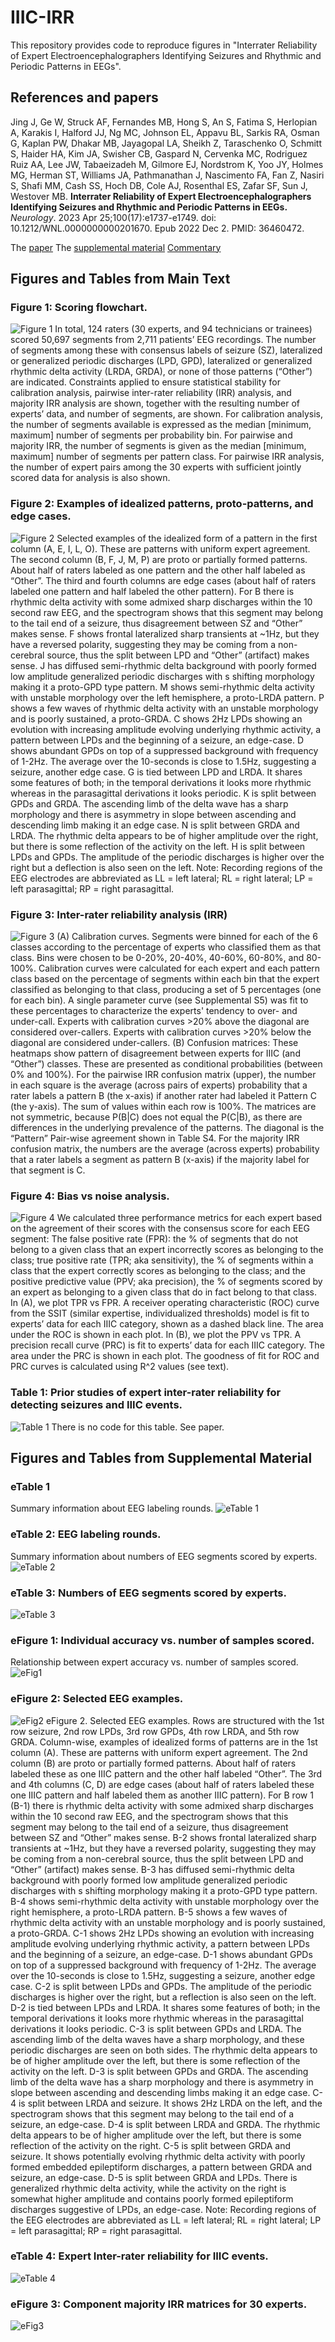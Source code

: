 # IIIC-IRR

This repository provides code to reproduce figures in "Interrater Reliability of Expert Electroencephalographers Identifying Seizures and Rhythmic and Periodic Patterns in EEGs". 

## References and papers
Jing J, Ge W, Struck AF, Fernandes MB, Hong S, An S, Fatima S, Herlopian A, Karakis I, Halford JJ, Ng MC, Johnson EL, Appavu BL, Sarkis RA, Osman G, Kaplan PW, Dhakar MB, Jayagopal LA, Sheikh Z, Taraschenko O, Schmitt S, Haider HA, Kim JA, Swisher CB, Gaspard N, Cervenka MC, Rodriguez Ruiz AA, Lee JW, Tabaeizadeh M, Gilmore EJ, Nordstrom K, Yoo JY, Holmes MG, Herman ST, Williams JA, Pathmanathan J, Nascimento FA, Fan Z, Nasiri S, Shafi MM, Cash SS, Hoch DB, Cole AJ, Rosenthal ES, Zafar SF, Sun J, Westover MB. **Interrater Reliability of Expert Electroencephalographers Identifying Seizures and Rhythmic and Periodic Patterns in EEGs.** *Neurology*. 2023 Apr 25;100(17):e1737-e1749. doi: 10.1212/WNL.0000000000201670. Epub 2022 Dec 2. PMID: 36460472.

The [paper](IIIC_IRR.pdf)
The [supplemental material](IRR_IIIC_Supplemental.pdf)
[Commentary](IIIC_IRR_Commentary.pdf)

## Figures and Tables from Main Text
### Figure 1: Scoring flowchart.
![Figure 1](Fig1.png)
In total, 124 raters (30 experts, and 94 technicians or trainees) scored 50,697 segments from 2,711 patients’ EEG recordings. The number of segments among these with consensus labels of seizure (SZ), lateralized or generalized periodic discharges (LPD, GPD), lateralized or generalized rhythmic delta activity (LRDA, GRDA), or none of those patterns (“Other”) are indicated. Constraints applied to ensure statistical stability for calibration analysis, pairwise inter-rater reliability (IRR) analysis, and majority IRR analysis are shown, together with the resulting number of experts’ data, and number of segments, are shown. For calibration analysis, the number of segments available is expressed as the median [minimum, maximum] number of segments per probability bin. For pairwise and majority IRR, the number of segments is given as the median [minimum, maximum] number of segments per pattern class. For pairwise IRR analysis, the number of expert pairs among the 30 experts with sufficient jointly scored data for analysis is also shown. 

### Figure 2: Examples of idealized patterns, proto-patterns, and edge cases. 
![Figure 2](Fig2.png)
Selected examples of the idealized form of a pattern in the first column (A, E, I, L, O). These are patterns with uniform expert agreement. The second column (B, F, J, M, P) are proto or partially formed patterns. About half of raters labeled as one pattern and the other half labeled as “Other”. The third and fourth columns are edge cases (about half of raters labeled one pattern and half labeled the other pattern).  For B there is rhythmic delta activity with some admixed sharp discharges within the 10 second raw EEG, and the spectrogram shows that this segment may belong to the tail end of a seizure, thus disagreement between SZ and “Other” makes sense. F shows frontal lateralized sharp transients at ~1Hz, but they have a reversed polarity, suggesting they may be coming from a non-cerebral source, thus the split between LPD and “Other” (artifact) makes sense. J has diffused semi-rhythmic delta background with poorly formed low amplitude generalized periodic discharges with s shifting morphology making it a proto-GPD type pattern. M shows semi-rhythmic delta activity with unstable morphology over the left hemisphere, a proto-LRDA pattern. P shows a few waves of rhythmic delta activity with an unstable morphology and is poorly sustained, a proto-GRDA. C shows 2Hz LPDs showing an evolution with increasing amplitude evolving underlying rhythmic activity, a pattern between LPDs and the beginning of a seizure, an edge-case. D shows abundant GPDs on top of a suppressed background with frequency of 1-2Hz. The average over the 10-seconds is close to 1.5Hz, suggesting a seizure, another edge case. G is tied between LPD and LRDA. It shares some features of both; in the temporal derivations it looks more rhythmic whereas in the parasagittal derivations it looks periodic.  K is split between GPDs and GRDA. The ascending limb of the delta wave has a sharp morphology and there is asymmetry in slope between ascending and descending limb making it an edge case. N is split between GRDA and LRDA. The rhythmic delta appears to be of higher amplitude over the right, but there is some reflection of the activity on the left. H is split between LPDs and GPDs. The amplitude of the periodic discharges is higher over the right but a deflection is also seen on the left.  Note: Recording regions of the EEG electrodes are abbreviated as LL = left lateral; RL = right lateral; LP = left parasagittal; RP = right parasagittal. 

### Figure 3: Inter-rater reliability analysis (IRR)
![Figure 3](Fig3.png)
(A) Calibration curves.  Segments were binned for each of the 6 classes according to the percentage of experts who classified them as that class. Bins were chosen to be 0-20%, 20-40%, 40-60%, 60-80%, and 80-100%. Calibration curves were calculated for each expert and each pattern class based on the percentage of segments within each bin that the expert classified as belonging to that class, producing a set of 5 percentages (one for each bin). A single parameter curve (see Supplemental S5) was fit to these percentages to characterize the experts' tendency to over- and under-call.  Experts with calibration curves >20% above the diagonal are considered over-callers. Experts with calibration curves >20% below the diagonal are considered under-callers. (B) Confusion matrices: These heatmaps show pattern of disagreement between experts for IIIC (and “Other”) classes. These are presented as conditional probabilities (between 0% and 100%). For the pairwise IRR confusion matrix (upper), the number in each square is the average (across pairs of experts) probability that a rater labels a pattern B (the x-axis) if another rater had labeled it Pattern C (the y-axis). The sum of values within each row is 100%. The matrices are not symmetric, because P(B|C) does not equal the P(C|B), as there are differences in the underlying prevalence of the patterns. The diagonal is the “Pattern” Pair-wise agreement shown in Table S4. For the majority IRR confusion matrix, the numbers are the average (across experts) probability that a rater labels a segment as pattern B (x-axis) if the majority label for that segment is C. 

### Figure 4: Bias vs noise analysis. 
![Figure 4](Fig4.png)
We calculated three performance metrics for each expert based on the agreement of their scores with the consensus score for each EEG segment: The false positive rate (FPR): the % of segments that do not belong to a given class that an expert incorrectly scores as belonging to the class; true positive rate (TPR; aka sensitivity), the % of segments within a class that the expert correctly scores as belonging to the class; and the positive predictive value (PPV; aka precision), the % of segments scored by an expert as belonging to a given class that do in fact belong to that class. In (A), we plot TPR vs FPR. A receiver operating characteristic (ROC) curve from the SSIT (similar expertise, individualized thresholds) model is fit to experts’ data for each IIIC category, shown as a dashed black line. The area under the ROC is shown in each plot. In (B), we plot the PPV vs TPR. A precision recall curve (PRC) is fit to experts’ data for each IIIC category. The area under the PRC is shown in each plot. The goodness of fit for ROC and PRC curves is calculated using R^2 values (see text). 

### Table 1: Prior studies of expert inter-rater reliability for detecting seizures and IIIC events.
![Table 1](Table1.PNG)
There is no code for this table. See paper. 

## Figures and Tables from Supplemental Material

### eTable 1
Summary information about EEG labeling rounds. 
![eTable 1](eTable1.png)

### eTable 2: EEG labeling rounds. 
Summary information about numbers of EEG segments scored by experts.
![eTable 2](eTable2.png)

### eTable 3: Numbers of EEG segments scored by experts.
![eTable 3](eTable3.png)

### eFigure 1: Individual accuracy vs. number of samples scored.
Relationship between expert accuracy vs. number of samples scored.
![eFig1](eFig1.png)

### eFigure 2: Selected EEG examples. 
![eFig2](eFig2.png)
eFigure 2. Selected EEG examples. Rows are structured with the 1st row seizure, 2nd row LPDs, 3rd row GPDs, 4th row LRDA, and 5th row GRDA.  Column-wise, examples of idealized forms of  patterns are in the 1st column (A). These are patterns with uniform expert agreement. The 2nd column (B) are proto or partially formed patterns. About half of raters labeled these as one IIIC pattern and the other half labeled “Other”. The 3rd and 4th columns (C, D) are edge cases (about half of raters labeled these one IIIC pattern and half labeled them as another IIIC pattern). For B row 1 (B-1) there is rhythmic delta activity with some admixed sharp discharges within the 10 second raw EEG, and the spectrogram shows that this segment may belong to the tail end of a seizure, thus disagreement between SZ and “Other” makes sense. B-2 shows frontal lateralized sharp transients at ~1Hz, but they have a reversed polarity, suggesting they may be coming from a non-cerebral source, thus the split between LPD and “Other” (artifact) makes sense. B-3 has diffused semi-rhythmic delta background with poorly formed low amplitude generalized periodic discharges with s shifting morphology making it a proto-GPD type pattern. B-4 shows semi-rhythmic delta activity with unstable morphology over the right hemisphere, a proto-LRDA pattern. B-5 shows a few waves of rhythmic delta activity with an unstable morphology and is poorly sustained, a proto-GRDA. C-1 shows 2Hz LPDs showing an evolution with increasing amplitude evolving underlying rhythmic activity, a pattern between LPDs and the beginning of a seizure, an edge-case. D-1 shows abundant GPDs on top of a suppressed background with frequency of 1-2Hz. The average over the 10-seconds is close to 1.5Hz, suggesting a seizure, another edge case. C-2 is split between LPDs and GPDs. The amplitude of the periodic discharges is higher over the right, but a reflection is also seen on the left. D-2 is tied between LPDs and LRDA. It shares some features of both; in the temporal derivations it looks more rhythmic whereas in the parasagittal derivations it looks periodic. C-3 is split between GPDs and LRDA. The ascending limb of the delta waves have a sharp morphology, and these periodic discharges are seen on both sides. The rhythmic delta appears to be of higher amplitude over the left, but there is some reflection of the activity on the left. D-3 is split between GPDs and GRDA. The ascending limb of the delta wave has a sharp morphology and there is asymmetry in slope between ascending and descending limbs making it an edge case. C-4 is split between LRDA and seizure. It shows 2Hz LRDA on the left, and the spectrogram shows that this segment may belong to the tail end of a seizure, an edge-case. D-4 is split between LRDA and GRDA. The rhythmic delta appears to be of higher amplitude over the left, but there is some reflection of the activity on the right. C-5 is split between GRDA and seizure. It shows potentially evolving rhythmic delta activity with poorly formed embedded epileptiform discharges, a pattern between GRDA and seizure, an edge-case. D-5 is split between GRDA and LPDs. There is generalized rhythmic delta activity, while the activity on the right is somewhat higher amplitude and contains poorly formed epileptiform discharges suggestive of LPDs, an edge-case. Note: Recording regions of the EEG electrodes are abbreviated as LL = left lateral; RL = right lateral; LP = left parasagittal; RP = right parasagittal. 

### eTable 4: Expert Inter-rater reliability for IIIC events.
![eTable 4](eTable4.png)

### eFigure 3: Component majority IRR matrices for 30 experts.
![eFig3](eFig3.png)

